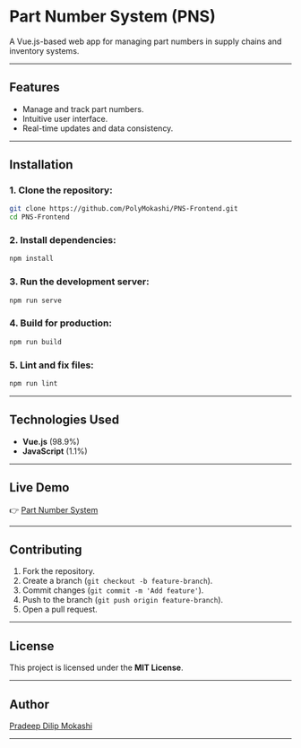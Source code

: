 
# Part Number System (PNS)

A Vue.js-based web app for managing part numbers in supply chains and inventory systems.

---

## Features
- Manage and track part numbers.
- Intuitive user interface.
- Real-time updates and data consistency.

---

## Installation
### 1. Clone the repository:
```bash
git clone https://github.com/PolyMokashi/PNS-Frontend.git
cd PNS-Frontend
```

### 2. Install dependencies:
```bash
npm install
```

### 3. Run the development server:
```bash
npm run serve
```

### 4. Build for production:
```bash
npm run build
```

### 5. Lint and fix files:
```bash
npm run lint
```

---

## Technologies Used
- **Vue.js** (98.9%)  
- **JavaScript** (1.1%)  

---

## Live Demo
👉 [Part Number System](https://part-number-system.vercel.app)

---

## Contributing
1. Fork the repository.
2. Create a branch (`git checkout -b feature-branch`).
3. Commit changes (`git commit -m 'Add feature'`).
4. Push to the branch (`git push origin feature-branch`).
5. Open a pull request.

---

## License
This project is licensed under the **MIT License**.

---

## Author
[Pradeep Dilip Mokashi](https://github.com/PolyMokashi)

---
